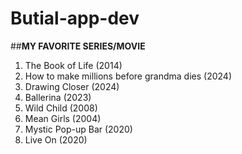 # Butial-app-dev
##**MY FAVORITE SERIES/MOVIE**
1. The Book of Life (2014)
2. How to make millions before grandma dies (2024)
3. Drawing Closer (2024)
4. Ballerina (2023)
5. Wild Child (2008)
6. Mean Girls (2004)
7. Mystic Pop-up Bar (2020)
8. Live On (2020)
   



